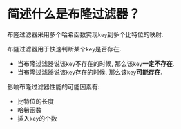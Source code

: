 # 简述什么是布隆过滤器？

布隆过滤器采用多个哈希函数实现`key`到多个比特位的映射. 

布隆过滤器用于快速判断某个`key`是否存在. 

- 当布隆过滤器说该`key`不存在的时候, 那么该`key`**一定不存在**.
- 当布隆过滤器说该`key`存在的时候, 那么该`key`**可能存在**.

影响布隆过滤器性能的可能因素有:

- 比特位的长度
- 哈希函数
- 插入`key`的个数
